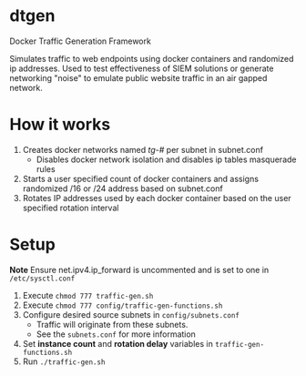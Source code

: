 # dtgen
Docker Traffic Generation Framework

Simulates traffic to web endpoints using docker containers and randomized ip addresses. 
Used to test effectiveness of SIEM solutions or generate networking "noise" to emulate public website traffic in an air gapped network.

# How it works

1. Creates docker networks named *tg-#* per subnet in subnet.conf
   - Disables docker network isolation and disables ip tables masquerade rules
3. Starts a user specified count of docker containers and assigns randomized /16 or /24 address based on subnet.conf
4. Rotates IP addresses used by each docker container based on the user specified rotation interval

# Setup

**Note** 
Ensure net.ipv4.ip_forward is uncommented and is set to one in `/etc/sysctl.conf`

1. Execute `chmod 777 traffic-gen.sh`
2. Execute `chmod 777 config/traffic-gen-functions.sh`
3. Configure desired source subnets in `config/subnets.conf`
   - Traffic will originate from these subnets.
   - See the `subnets.conf` for more information
4. Set **instance count** and **rotation delay** variables in `traffic-gen-functions.sh`
5. Run `./traffic-gen.sh`
